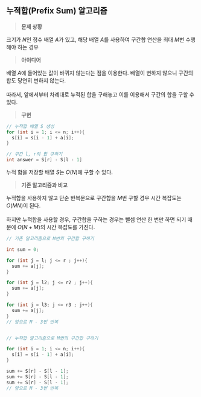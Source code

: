 ## 누적합(Prefix Sum) 알고리즘

>  **문제 상황**

크기가 $N$인 정수 배열 $A$가 있고, 해당 배열 $A$를 사용하여 구간합 연산을 최대 $M$번 수행해야 하는 경우
<br>

> **아이디어**

배열 $A$에 들어있는 값이 바뀌지 않는다는 점을 이용한다. 배열이 변하지 않으니 구간의 합도 당연히 변하지 않는다. 
<br><br>
따라서, 앞에서부터 차례대로 누적된 합을 구해놓고 이를 이용해서 구간의 합을 구할 수 있다.

> **구현**
```java
// 누적합 배열 S 생성
for (int i = 1; i <= n; i++){
  s[i] = s[i - 1] + a[i];
}

// 구간 l, r의 합 구하기
int answer = S[r] - S[l - 1]
```

누적 합을 저장할 배열 $S$는 $O(N)$에 구할 수 있다.  

> **기존 알고리즘과 비교**

누적합을 사용하지 않고 단순 반복문으로 구간합을 $M$번 구할 경우 시간 복잡도는 $O(MN)$이 된다.
<br><br>
하지만 누적합을 사용할 경우, 구간합을 구하는 경우는 뺄셈 연산 한 번만 하면 되기 때문에 $O(N + M)$의 시간 복잡도를 가진다.

```java
// 기존 알고리즘으로 M번의 구간합 구하기

int sum = 0;

for (int j = l; j <= r ; j++){
  sum += a[j];
}

for (int j = l2; j <= r2 ; j++){
  sum += a[j];
}

for (int j = l3; j <= r3 ; j++){
  sum += a[j];
}
// 앞으로 M - 3번 반복


// 누적합 알고리즘으로 M번의 구간합 구하기

for (int i = 1; i <= n; i++){
  s[i] = s[i - 1] + a[i];
}

sum += S[r] - S[l - 1];
sum += S[r] - S[l - 1];
sum += S[r] - S[l - 1];
// 앞으로 M - 3번 반복
```